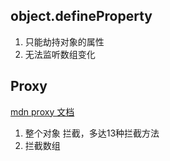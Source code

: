 ## object.defineProperty

1. 只能劫持对象的属性
2. 无法监听数组变化

## Proxy
[mdn proxy 文档](https://developer.mozilla.org/zh-CN/docs/Web/JavaScript/Reference/Global_Objects/Proxy/handler)
1. 整个对象 拦截，多达13种拦截方法
2. 拦截数组

